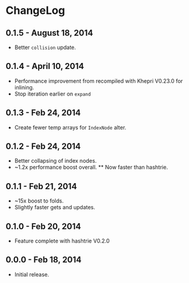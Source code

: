 # ChangeLog #

## 0.1.5 - August 18, 2014
* Better `collision` update.

## 0.1.4 - April 10, 2014
* Performance improvement from recompiled with Khepri V0.23.0 for inlining.
* Stop iteration earlier on `expand`

## 0.1.3 - Feb 24, 2014
* Create fewer temp arrays for `IndexNode` alter.

## 0.1.2 - Feb 24, 2014
* Better collapsing of index nodes.
* ~1.2x performance boost overall.
** Now faster than hashtrie.

## 0.1.1 - Feb 21, 2014
* ~15x boost to folds.
* Slightly faster gets and updates.

## 0.1.0 - Feb 20, 2014
* Feature complete with hashtrie V0.2.0

## 0.0.0 - Feb 18, 2014
* Initial release.